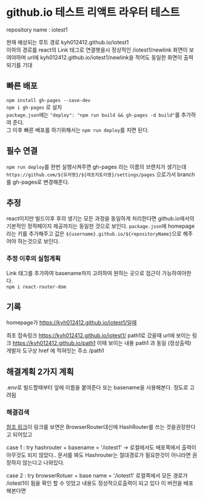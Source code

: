 # github.io 테스트 리액트 라우터 테스트

repository name : iotest1

현재 예상되는 루트 경로 kyh012412.github.io/iotest1  
이하의 경로를 react의 Link 태그로 연결햇을시 정상적인 /iotest1/newlink 화면이 보여야하며
url에 kyh012412.github.io/iotest1/newlink을 적어도 동일한 화면이 출력되기를 기대

## 빠른 배포

`npm install gh-pages --save-dev`  
`npm i gh-pages` 로 설치  
`package.json`에는 `"deploy": "npm run build && gh-pages -d build"`를 추가하여 준다.  
그 이후 빠른 배포를 하기위해서는 `npm run deploy`를 치면 된다.

## 필수 연결

`npm run deploy`를 한번 실행시켜주면 gh-pages 라는 이름의 브랜치가 생기는데
`https://github.com/${유저명}/${레포지토리명}/settings/pages` 으로가서
branch를 gh-pages로 변경해준다.

## 추정

react이지만 빌드이후 후의 생기는 모든 과정을 동일하게 처리한다면
github.io에서의 기본적인 정적페이지 제공까지는 동일한 것으로 보인다.
`package.json`에 homepage라는 키를 추가해주고 값은 `${username}.github.io/${repositoryName}`으로 해주어야 하는것으로 보인다.

### 추정 이후의 실험계획

Link 태그를 추가하여 basename까지 고려하여 원하는 곳으로 접근이 가능하여야한다.  
`npm i react-router-dom`

## 기록

homepage가 https://kyh012412.github.io/iotest1/일때

최초 접속링크 https://kyh012412.github.io/iotest1/
path1로 갔을때 url에 보이는 링크
https://kyh012412.github.io/path1
이때 보이는 내용 path1 과 동일 (정상출력)
개발자 도구상 href 에 적혀잇는 주소 /path1

## 해결계획 2가지 계획

.env로 빌드할때부터 앞에 이름을 붙여준다 또는
basename을 사용해본다. 정도로 고려됨

### 해결검색

[참조 링크](https://velog.io/@wlwl99/GitHub-Pages-%EB%B0%B0%ED%8F%AC%ED%95%98%EB%8A%94-%EB%B2%95)이 링크를 보면은 BrowserRouter대신에
HashRouter를 쓰는 것을권장한다고 되어있고

case 1 : try hashrouter + basename = '/iotest1' -> 로컬에서도 배포쪽에서 출력이 아무것도 되지 않았다..
문서를 봐도 Hashrouter는 절대경로가 필요한것이 아니라면 권장하지 않는다고 나와있다.

case 2 : try browserRotuer + base name = '/iotest1' 로컬쪽에서 모든 경로가 /iotest1이 됨을 확인 할 수 잇었고
내용도 정상적으로출력이 되고 있다 이 버전을 배포해본다면
